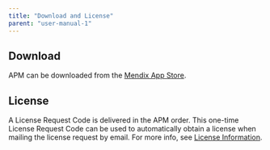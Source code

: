 ```yaml
---
title: "Download and License"
parent: "user-manual-1"
---
```


## Download

APM can be downloaded from the [Mendix App Store](https://appstore.home.mendix.com/link/app/6127/Mendix/Mendix-Application-Performance-Monitor).

## License

A License Request Code is delivered in the APM order. This one-time License Request Code can be used to automatically obtain a license when mailing the license request by email. For more info, see [License Information](configuration#license).

